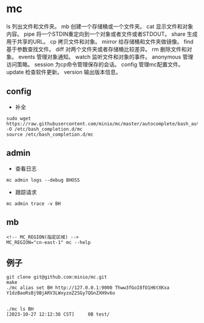 # mc


ls        列出文件和文件夹。
mb        创建一个存储桶或一个文件夹。
cat       显示文件和对象内容。
pipe      将一个STDIN重定向到一个对象或者文件或者STDOUT。
share     生成用于共享的URL。
cp        拷贝文件和对象。
mirror    给存储桶和文件夹做镜像。
find      基于参数查找文件。
diff      对两个文件夹或者存储桶比较差异。
rm        删除文件和对象。
events    管理对象通知。
watch     监听文件和对象的事件。
anonymous 管理访问策略。
session   为cp命令管理保存的会话。
config    管理mc配置文件。
update    检查软件更新。
version   输出版本信息。

## config
- 补全
```shell
sudo wget https://raw.githubusercontent.com/minio/mc/master/autocomplete/bash_autocomplete -O /etc/bash_completion.d/mc
source /etc/bash_completion.d/mc
```

## admin

- 查看日志
```shell
mc admin logs --debug BHOSS
```

- 跟踪请求
```shell
mc admin trace -v BH
```

## mb
```shell
<!-- MC_REGION(指定区域) -->
MC_REGION="cn-east-1" mc --help
```

## 例子
```shell
git clone git@github.com:minio/mc.git
make
./mc alias set BH http://127.0.0.1:9000 Thww3fGoI8fO1H6tXKxa Y1dzBaoRsBj9BjARV3LWxyzoZ2SGy7QGnZXH9v6o


./mc ls BH
[2023-10-27 12:12:36 CST]     0B test/
```
